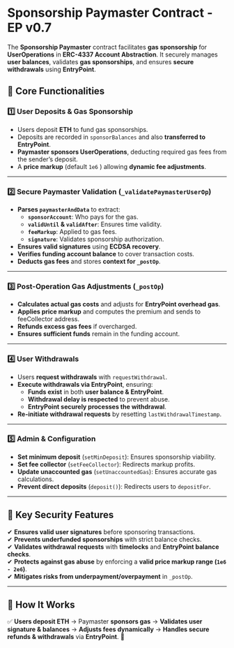 # Sponsorship Paymaster Contract - EP v0.7

The **Sponsorship Paymaster** contract facilitates **gas sponsorship** for **UserOperations** in **ERC-4337 Account Abstraction**. It securely manages **user balances**, validates **gas sponsorships**, and ensures **secure withdrawals** using **EntryPoint**.

## 🔹 Core Functionalities

### 1️⃣ User Deposits & Gas Sponsorship
- Users deposit **ETH** to fund gas sponsorships.
- Deposits are recorded in `sponsorBalances` and also **transferred to EntryPoint**.
- **Paymaster sponsors UserOperations**, deducting required gas fees from the sender’s deposit.
- A **price markup** (default `1e6` ) allowing **dynamic fee adjustments**.

---

### 2️⃣ Secure Paymaster Validation (`_validatePaymasterUserOp`)
- **Parses `paymasterAndData`** to extract:
  - **`sponsorAccount`**: Who pays for the gas.
  - **`validUntil` & `validAfter`**: Ensures time validity.
  - **`feeMarkup`**: Applied to gas fees.
  - **`signature`**: Validates sponsorship authorization.
- **Ensures valid signatures** using **ECDSA recovery**.
- **Verifies funding account balance** to cover transaction costs.
- **Deducts gas fees** and stores **context for `_postOp`**.

---

### 3️⃣ Post-Operation Gas Adjustments (`_postOp`)
- **Calculates actual gas costs** and adjusts for **EntryPoint overhead gas**.
- **Applies price markup** and computes the premium and sends to feeCollector address.
- **Refunds excess gas fees** if overcharged.
- **Ensures sufficient funds** remain in the funding account.

---

### 4️⃣ User Withdrawals
- Users **request withdrawals** with `requestWithdrawal`.
- **Execute withdrawals via EntryPoint**, ensuring:
  - **Funds exist** in both **user balance & EntryPoint**.
  - **Withdrawal delay is respected** to prevent abuse.
  - **EntryPoint securely processes the withdrawal**.
- **Re-initiate withdrawal requests** by resetting `lastWithdrawalTimestamp`.

---

### 5️⃣ Admin & Configuration
- **Set minimum deposit** (`setMinDeposit`): Ensures sponsorship viability.
- **Set fee collector** (`setFeeCollector`): Redirects markup profits.
- **Update unaccounted gas** (`setUnaccountedGas`): Ensures accurate gas calculations.
- **Prevent direct deposits** (`deposit()`): Redirects users to `depositFor`.

---

## 🔹 Key Security Features
✔ **Ensures valid user signatures** before sponsoring transactions.  
✔ **Prevents underfunded sponsorships** with strict balance checks.  
✔ **Validates withdrawal requests** with **timelocks** and **EntryPoint balance checks**.  
✔ **Protects against gas abuse** by enforcing a **valid price markup range (`1e6 - 2e6`)**.  
✔ **Mitigates risks from underpayment/overpayment** in `_postOp`.  

---

## 🚀 **How It Works**
✅ **Users deposit ETH** → Paymaster **sponsors gas** → **Validates user signature & balances** → **Adjusts fees dynamically** → **Handles secure refunds & withdrawals** via **EntryPoint**. 🚀

